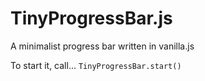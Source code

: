 TinyProgressBar.js
==================

A minimalist progress bar written in vanilla.js


To start it, call...
`TinyProgressBar.start()`

